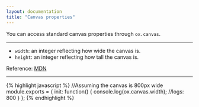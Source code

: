```yaml
---
layout: documentation
title: "Canvas properties"
---
```


You can access standard canvas properties through `ox.canvas`.

----

- `width`: an integer reflecting how wide the canvas is.
- `height`: an integer reflecting how tall the canvas is.

Reference: <a href="https://developer.mozilla.org/en/docs/Web/API/HTMLCanvasElement" target="_blank">MDN</a>

----

{% highlight javascript %}
//Assuming the canvas is 800px wide
module.exports = {
    init: function() {
        console.log(ox.canvas.width); //logs: 800
    }
};
{% endhighlight %}
